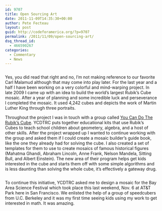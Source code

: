 ```yaml
---
id: 9707
title: Open Sourcing Art
date: 2011-11-09T14:35:30+00:00
author: Pete Fecteau
layout: post
guid: http://codeforamerica.org/?p=9707
permalink: /2011/11/09/open-sourcing-art/
dsq_thread_id:
  - 466590267
categories:
  - Commentary
  - News
---
```

[<img class="alignleft size-full wp-image-9708" title="Dream Big" src="http://codeforamerica.org/wp-content/uploads/2011/11/dream-big-3a.gif" alt="" />](http://petefecteau.com/2011/04/15/dream-big/)

Yes, you did read that right and no, I&#8217;m not making reference to our favorite Carl Malamud although that may come into play later. For the last year and a half I have been working on a very colorful and mind-warping project. In late 2009 I came up with an idea to build the world&#8217;s largest Rubik&#8217;s Cube mosaic. After a year of planning and some incredible luck and perseverance I completed the mosaic. It used 4,242 cubes and depicts the work of Martin Luther King through three portraits.

[<img class="alignright size-full wp-image-9715" title="Mosaic Builder Guide Book" src="http://codeforamerica.org/wp-content/uploads/2011/11/Mosaic-Builder-1a1.gif" alt="" />](http://www.youcandothecube.com/cube-mosaics/)Throughout the project I was in touch with a group called [You Can Do The Rubik&#8217;s Cube](http://youcandothecube.com). YCDTRC puts together educational kits that use Rubik&#8217;s Cubes to teach school children about geometery, algebra, and a host of other skills. After the project wrapped up I wanted to continue working with the group and asked them if I could create a mosaic builder&#8217;s guide book, like the one they already had for solving the cube. I also created a set of templates for them to use to create mosaics of famous historical figures (Mahatma Ghandi, Abraham Lincoln, Anne Frank, Nelson Mandela, Sitting Bull, and Albert Einstein). The new area of their program helps get kids interested in the cube and starts them off with some simple algorithms and is less daunting than solving the whole cube, it&#8217;s effectively a gateway drug.

<img class="alignleft size-full wp-image-9710" title="Golden Gate Bridge mosaic" src="http://codeforamerica.org/wp-content/uploads/2011/11/golden-gate-1.gif" alt="" />

To continue this initiative, YCDTRC asked me to design a mosaic for the Bay Area Science Festival which took place this last weekend, Nov. 6 at AT&T Park here in San Francisco. We enlisted the help of a group of speedcubers from U.C. Berkeley and it was my first time seeing kids using my work to get interested in math. It was amazing.